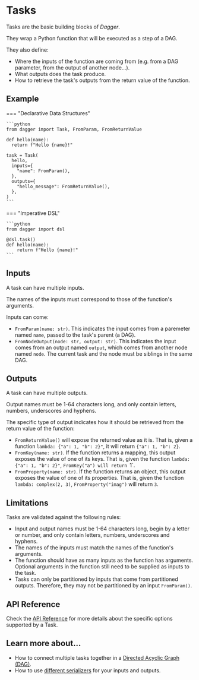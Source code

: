 # Tasks

Tasks are the basic building blocks of _Dagger_.

They wrap a Python function that will be executed as a step of a DAG.

They also define:

- Where the inputs of the function are coming from (e.g. from a DAG parameter, from the output of another node...).
- What outputs does the task produce.
- How to retrieve the task's outputs from the return value of the function.


## Example

=== "Declarative Data Structures"

    ```python
    from dagger import Task, FromParam, FromReturnValue

    def hello(name):
      return f"Hello {name}!"

    task = Task(
      hello,
      inputs={
        "name": FromParam(),
      },
      outputs={
        "hello_message": FromReturnValue(),
      },
    )
    ```

=== "Imperative DSL"

    ```python
    from dagger import dsl

    @dsl.task()
    def hello(name):
        return f"Hello {name}!"
    ```


## Inputs

A task can have multiple inputs.

The names of the inputs must correspond to those of the function's arguments.

Inputs can come:

* `FromParam(name: str)`. This indicates the input comes from a paremeter named `name`, passed to the task's parent (a DAG).
* `FromNodeOutput(node: str, output: str)`. This indicates the input comes from an output named `output`, which comes from another node named `node`. The current task and the node must be siblings in the same DAG.


## Outputs

A task can have multiple outputs.

Output names must be 1-64 characters long, and only contain letters, numbers, underscores and hyphens.

The specific type of output indicates how it should be retrieved from the return value of the function:

* `FromReturnValue()` will expose the returned value as it is. That is, given a function `lambda: {"a": 1, "b": 2}"`, it will return `{"a": 1, "b": 2}`.
* `FromKey(name: str)`. If the function returns a mapping, this output exposes the value of one of its keys. That is, given the function `lambda: {"a": 1, "b": 2}"`, `FromKey("a") will return `1`.
* `FromProperty(name: str)`. If the function returns an object, this output exposes the value of one of its properties. That is, given the function `lambda: complex(2, 3)`, `FromProperty("imag")` will return `3`.



## Limitations

Tasks are validated against the following rules:

- Input and output names must be 1-64 characters long, begin by a letter or number, and only contain letters, numbers, underscores and hyphens.
- The names of the inputs must match the names of the function's arguments.
- The function should have as many inputs as the function has arguments. Optional arguments in the function still need to be supplied as inputs to the task.
- Tasks can only be partitioned by inputs that come from partitioned outputs. Therefore, they may not be partitioned by an input `FromParam()`.



## API Reference

Check the [API Reference](../../api/task.md) for more details about the specific options supported by a Task.


## Learn more about...

- How to connect multiple tasks together in a [Directed Acyclic Graph (DAG)](dags.md).
- How to use [different serializers](../serializers/alternatives.md) for your inputs and outputs.


